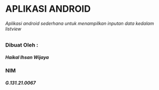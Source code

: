 # APLIKASI ANDROID
###### Aplikasi android sederhana untuk menampilkan inputan data kedalam listview

### Dibuat Oleh :
##### Haikal Ihsan Wijaya 
### NIM
##### G.131.21.0067